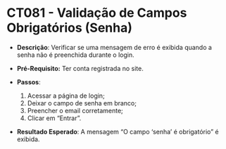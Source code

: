 # CT081 - Validação de Campos Obrigatórios (Senha)

- **Descrição**: Verificar se uma mensagem de erro é exibida quando a senha não é preenchida durante o login.

- **Pré-Requisito:** Ter conta registrada no site.

- **Passos**:
    1. Acessar a página de login;
    2. Deixar o campo de senha em branco;
    3. Preencher o email corretamente;
    4. Clicar em “Entrar”.

- **Resultado Esperado**: A mensagem “O campo ‘senha’ é obrigatório” é exibida.